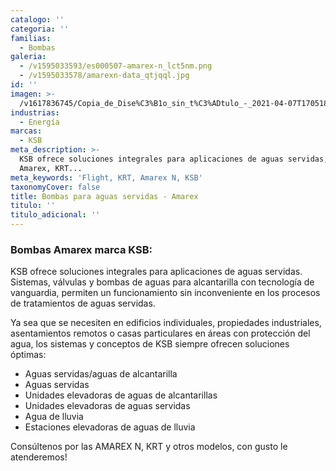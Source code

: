 ```yaml
---
catalogo: ''
categoria: ''
familias:
  - Bombas
galeria:
  - /v1595033593/es000507-amarex-n_lct5nm.png
  - /v1595033578/amarexn-data_qtjqql.jpg
id: ''
imagen: >-
  /v1617836745/Copia_de_Dise%C3%B1o_sin_t%C3%ADtulo_-_2021-04-07T170518.565_wfu3zh.png
industrias:
  - Energía
marcas:
  - KSB
meta_description: >-
  KSB ofrece soluciones integrales para aplicaciones de aguas servidas, tipo
  Amarex, KRT...
meta_keywords: 'Flight, KRT, Amarex N, KSB'
taxonomyCover: false
title: Bombas para aguas servidas - Amarex
titulo: ''
titulo_adicional: ''
---
```



### **Bombas Amarex marca KSB:**

KSB ofrece soluciones integrales para aplicaciones de aguas servidas. Sistemas, válvulas y bombas de aguas para alcantarilla con tecnología de vanguardia, permiten un funcionamiento sin inconveniente en los procesos de tratamientos de aguas servidas.

Ya sea que se necesiten en edificios individuales, propiedades industriales, asentamientos remotos o casas particulares en áreas con protección del agua, los sistemas y conceptos de KSB siempre ofrecen soluciones óptimas:

- Aguas servidas/aguas de alcantarilla
- Aguas servidas
- Unidades elevadoras de aguas de alcantarillas
- Unidades elevadoras de aguas servidas
- Agua de lluvia
- Estaciones elevadoras de aguas de lluvia

Consúltenos por las AMAREX N, KRT y otros modelos, con gusto le atenderemos!
